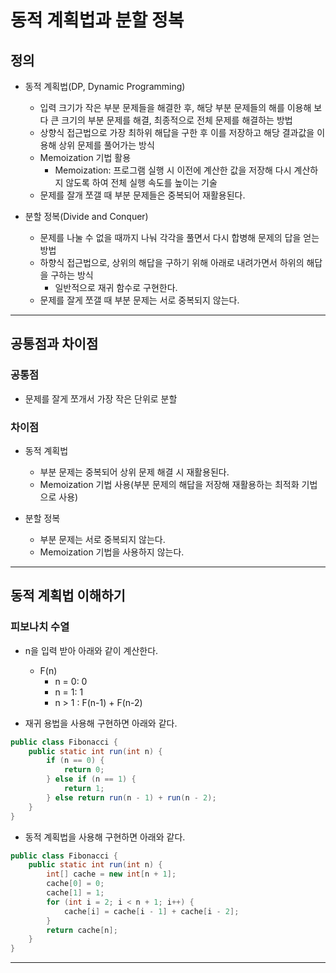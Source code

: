 # 동적 계획법과 분할 정복

## 정의

- 동적 계획법(DP, Dynamic Programming)

  - 입력 크기가 작은 부분 문제들을 해결한 후, 해당 부분 문제들의 해를 이용해 보다 큰 크기의 부분 문제를 해결, 최종적으로 전체 문제를 해결하는 방법
  - 상향식 접근법으로 가장 최하위 해답을 구한 후 이를 저장하고 해당 결과값을 이용해 상위 문제를 풀어가는 방식
  - Memoization 기법 활용
    - Memoization: 프로그램 실행 시 이전에 계산한 값을 저장해 다시 계산하지 않도록 하여 전체 실행 속도를 높이는 기술
  - 문제를 잘개 쪼갤 때 부분 문제들은 중복되어 재활용된다.

- 분할 정복(Divide and Conquer)

  - 문제를 나눌 수 없을 때까지 나눠 각각을 풀면서 다시 합병해 문제의 답을 얻는 방법
  - 하향식 접근법으로, 상위의 해답을 구하기 위해 아래로 내려가면서 하위의 해답을 구하는 방식
    - 일반적으로 재귀 함수로 구현한다.
  - 문제를 잘게 쪼갤 때 부분 문제는 서로 중복되지 않는다.

---

## 공통점과 차이점

### 공통점

- 문제를 잘게 쪼개서 가장 작은 단위로 분할

### 차이점

- 동적 계획법

  - 부분 문제는 중복되어 상위 문제 해결 시 재활용된다.
  - Memoization 기법 사용(부분 문제의 해답을 저장해 재활용하는 최적화 기법으로 사용)

- 분할 정복

  - 부분 문제는 서로 중복되지 않는다.
  - Memoization 기법을 사용하지 않는다.

---

## 동적 계획법 이해하기

### 피보나치 수열

- n을 입력 받아 아래와 같이 계산한다.

  - F(n)
    - n = 0: 0
    - n = 1: 1
    - n > 1 : F(n-1) + F(n-2)

- 재귀 용법을 사용해 구현하면 아래와 같다.

```java
public class Fibonacci {
    public static int run(int n) {
        if (n == 0) {
            return 0;
        } else if (n == 1) {
            return 1;
        } else return run(n - 1) + run(n - 2);
    }
}
```

- 동적 계획법을 사용해 구현하면 아래와 같다.

```java
public class Fibonacci {
    public static int run(int n) {
        int[] cache = new int[n + 1];
        cache[0] = 0;
        cache[1] = 1;
        for (int i = 2; i < n + 1; i++) {
            cache[i] = cache[i - 1] + cache[i - 2];
        }
        return cache[n];
    }
}
```

---
